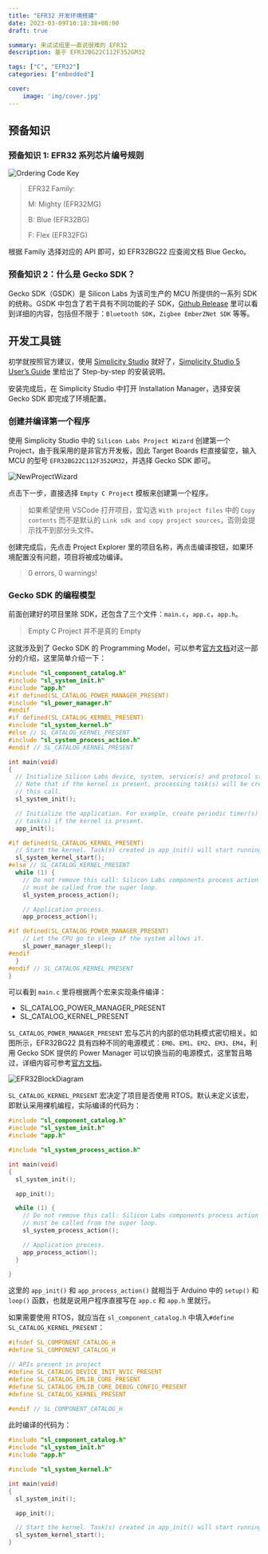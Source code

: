 ```yaml
---
title: "EFR32 开发环境搭建"
date: 2023-03-09T10:18:38+08:00
draft: true

summary: 来试试组里一直说很难的 EFR32
description: 基于 EFR32BG22C112F352GM32

tags: ["C", "EFR32"]
categories: ["embedded"]

cover: 
    image: 'img/cover.jpg'
---
```


## 预备知识

### 预备知识 1: EFR32 系列芯片编号规则

![Ordering Code Key](img/OrderingCodeKey.svg#center)

> EFR32 Family:
>
> M: Mighty (EFR32MG)
>
> B: Blue (EFR32BG)
>
> F: Flex (EFR32FG)

根据 Family 选择对应的 API 即可，如 EFR32BG22 应查阅文档 Blue Gecko。

### 预备知识 2：什么是 Gecko SDK？

Gecko SDK（GSDK）是 Silicon Labs 为该司生产的 MCU 所提供的一系列 SDK 的统称。GSDK 中包含了若干具有不同功能的子 SDK，[Github Release](https://github.com/SiliconLabs/gecko_sdk/releases) 里可以看到详细的内容，包括但不限于：`Bluetooth SDK`，`Zigbee EmberZNet SDK` 等等。

## 开发工具链

初学就按照官方建议，使用 [Simplicity Studio](https://www.silabs.com/developers/simplicity-studio) 就好了，[Simplicity Studio 5 User’s Guide](https://docs.silabs.com/simplicity-studio-5-users-guide/latest/ss-5-users-guide-getting-started/install-ss-5-and-software) 里给出了 Step-by-step 的安装说明。

安装完成后，在 Simplicity Studio 中打开 Installation Manager，选择安装 Gecko SDK 即完成了环境配置。

### 创建并编译第一个程序

使用 Simplicity Studio 中的 `Silicon Labs Project Wizard` 创建第一个 Project，由于我采用的是非官方开发板，因此 Target Boards 栏直接留空，输入 MCU 的型号 `EFR32BG22C112F352GM32`，并选择 Gecko SDK 即可。

![NewProjectWizard](img/NewProjectWizard.png#center)

点击下一步，直接选择 `Empty C Project` 模板来创建第一个程序。

> 如果希望使用 VSCode 打开项目，宜勾选 `With project files` 中的 `Copy contents` 而不是默认的 `Link sdk and copy project sources`，否则会提示找不到部分头文件。

创建完成后，先点击 Project Explorer 里的项目名称，再点击编译按钮，如果环境配置没有问题，项目将被成功编译。

> 0 errors, 0 warnings!

### Gecko SDK 的编程模型

前面创建好的项目里除 SDK，还包含了三个文件：`main.c`，`app.c`，`app.h`。

> Empty C Project 并不是真的 Empty

这就涉及到了 Gecko SDK 的 Programming Model，可以参考[官方文档](https://docs.silabs.com/gecko-platform/latest/sdk-programming-model)对这一部分的介绍，这里简单介绍一下：

```C
#include "sl_component_catalog.h"
#include "sl_system_init.h"
#include "app.h"
#if defined(SL_CATALOG_POWER_MANAGER_PRESENT)
#include "sl_power_manager.h"
#endif
#if defined(SL_CATALOG_KERNEL_PRESENT)
#include "sl_system_kernel.h"
#else // SL_CATALOG_KERNEL_PRESENT
#include "sl_system_process_action.h"
#endif // SL_CATALOG_KERNEL_PRESENT

int main(void)
{
  // Initialize Silicon Labs device, system, service(s) and protocol stack(s).
  // Note that if the kernel is present, processing task(s) will be created by
  // this call.
  sl_system_init();

  // Initialize the application. For example, create periodic timer(s) or
  // task(s) if the kernel is present.
  app_init();

#if defined(SL_CATALOG_KERNEL_PRESENT)
  // Start the kernel. Task(s) created in app_init() will start running.
  sl_system_kernel_start();
#else // SL_CATALOG_KERNEL_PRESENT
  while (1) {
    // Do not remove this call: Silicon Labs components process action routine
    // must be called from the super loop.
    sl_system_process_action();

    // Application process.
    app_process_action();

#if defined(SL_CATALOG_POWER_MANAGER_PRESENT)
    // Let the CPU go to sleep if the system allows it.
    sl_power_manager_sleep();
#endif
  }
#endif // SL_CATALOG_KERNEL_PRESENT
}
```

可以看到 `main.c` 里将根据两个宏来实现条件编译：

* SL_CATALOG_POWER_MANAGER_PRESENT
* SL_CATALOG_KERNEL_PRESENT

`SL_CATALOG_POWER_MANAGER_PRESENT` 宏与芯片的内部的低功耗模式密切相关。如图所示，EFR32BG22 具有四种不同的电源模式：`EM0`、`EM1`、`EM2`、`EM3`、`EM4`，利用 Gecko SDK 提供的 Power Manager 可以切换当前的电源模式，这里暂且略过，详细内容可参考[官方文档](https://docs.silabs.com/gecko-platform/latest/service/power_manager/overview)。

![EFR32BlockDiagram](img/EFR32BlockDiagram.svg#center)

`SL_CATALOG_KERNEL_PRESENT` 宏决定了项目是否使用 RTOS。默认未定义该宏，即默认采用裸机编程，实际编译的代码为：

```C
#include "sl_component_catalog.h"
#include "sl_system_init.h"
#include "app.h"

#include "sl_system_process_action.h"

int main(void)
{
  sl_system_init();

  app_init();

  while (1) {
    // Do not remove this call: Silicon Labs components process action routine
    // must be called from the super loop.
    sl_system_process_action();

    // Application process.
    app_process_action();
  }

}
```

这里的 `app_init()` 和 `app_process_action()` 就相当于 Arduino 中的 `setup()` 和 `loop()` 函数，也就是说用户程序直接写在 `app.c` 和 `app.h` 里就行。

如果需要使用 RTOS，就应当在 `sl_component_catalog.h` 中填入`#define SL_CATALOG_KERNEL_PRESENT`：

```c
#ifndef SL_COMPONENT_CATALOG_H
#define SL_COMPONENT_CATALOG_H

// APIs present in project
#define SL_CATALOG_DEVICE_INIT_NVIC_PRESENT
#define SL_CATALOG_EMLIB_CORE_PRESENT
#define SL_CATALOG_EMLIB_CORE_DEBUG_CONFIG_PRESENT
#define SL_CATALOG_KERNEL_PRESENT

#endif // SL_COMPONENT_CATALOG_H
```

此时编译的代码为：

```C
#include "sl_component_catalog.h"
#include "sl_system_init.h"
#include "app.h"

#include "sl_system_kernel.h"

int main(void)
{
  sl_system_init();

  app_init();

  // Start the kernel. Task(s) created in app_init() will start running.
  sl_system_kernel_start();
}
```
